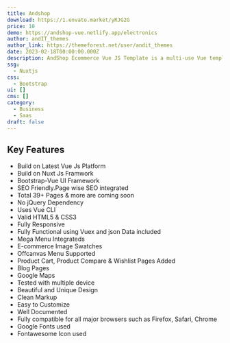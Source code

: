 ```yaml
---
title: Andshop
download: https://1.envato.market/yRJG2G
price: 10
demo: https://andshop-vue.netlify.app/electronics
author: andIT_themes
author_link: https://themeforest.net/user/andit_themes
date: 2023-02-18T00:00:00.000Z
description: AndShop Ecommerce Vue JS Template is a multi-use Vue template.
ssg:
  - Nuxtjs
css:
  - Bootstrap
ui: []
cms: []
category:
  - Business
  - Saas
draft: false
---
```

## Key Features

- Build on Latest Vue Js Platform
- Build on Nuxt Js Framwork
- Bootstrap-Vue UI Framework
- SEO Friendly.Page wise SEO integrated
- Total 39+ Pages & more are coming soon
- No jQuery Dependency
- Uses Vue CLI
- Valid HTML5 & CSS3
- Fully Responsive
- Fully Functional using Vuex and json Data included
- Mega Menu Integrateds
- E-commerce Image Swatches
- Offcanvas Menu Supported
- Product Cart, Product Compare & Wishlist Pages Added
- Blog Pages
- Google Maps
- Tested with multiple device
- Beautiful and Unique Design
- Clean Markup
- Easy to Customize
- Well Documented
- Fully compatible for all major browsers such as Firefox, Safari, Chrome
- Google Fonts used
- Fontawesome Icon used
